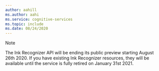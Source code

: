 ```yaml
---
author: aahill
ms.author: aahi
ms.service: cognitive-services
ms.topic: include
ms.date: 08/24/2020
---
```


> [!NOTE]
> The Ink Recognizer API will be ending its public preview starting August 26th 2020. If you have existing Ink Recognizer resources, they will be available until the service is fully retired on January 31st 2021.